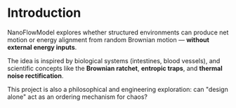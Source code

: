 # Introduction

NanoFlowModel explores whether structured environments can produce net motion or energy alignment from random Brownian motion — **without external energy inputs**.

The idea is inspired by biological systems (intestines, blood vessels), and scientific concepts like the **Brownian ratchet**, **entropic traps**, and **thermal noise rectification**.

This project is also a philosophical and engineering exploration: can "design alone" act as an ordering mechanism for chaos?
